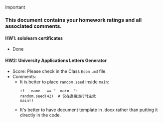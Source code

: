 > [!IMPORTANT]
>
> ### **This document contains your homework ratings and all associated comments.**



#### HW1: sololearn certificates

- Done


#### HW2: University Applications Letters Generator

- Score: Please check in the Class `Econ` `.md` file.
- Comments:
    - It is better to place `random.seed` inside `main`:
      ```
      if __name__ == "__main__":
      random.seed(42)  # 仅在直接运行时生效
      main()
      ```
    - It's better to have document template in .docx rather than putting it directly in the code.
